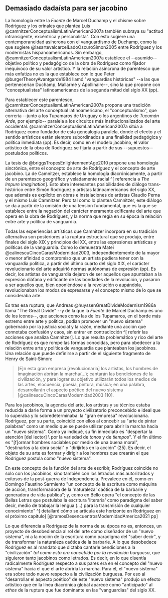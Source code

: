 ## Demasiado dadaísta para ser jacobino

La homología entre la *Fuente* de Marcel Duchamp y el chisme sobre Rodríguez y los orinales que plantea Luis @camnitzerConceptualismLatinAmerican2007a también subraya su "actitud intransigente, excéntrica y personalista". Con esto sugiere una contemporaneidad asíncrona con el vanguardismo de Duchamp, como la que sugiere @lasartevalcarcelLadoOscuroSimon2005 entre Rodríguez y los modernistas hispanoamericanos. Sin embargo, @camnitzerConceptualismLatinAmerican2007a establece el --asumido-- objetivo político y pedagógico de la obra de Rodríguez como fijador inequívoco de su valor artístico. Y la relación asíncrona de parentesco que más enfatiza no es la que establece con lo que Peter @burgerTheoryAvantgarde1984 llamó "vanguardias históricas" --a las que pertenecerían Duchamp, Mallarmé y Apollinaire--, sino la que propone con "conceptualistas" latinoamericanos de la segunda mitad del siglo XX (pp).

Para establecer este parentesco, @camnitzerConceptualismLatinAmerican2007a propone una tradición alternativa del arte conceptual latinoamericano, el "conceptualismo", que correría --junto a los Tupamaros de Uruguay o los argentinos de *Tucumán Arde*, por ejemplo-- paralela a los circuitos más institucionalizados del arte occidental. @camnitzerConceptualismLatinAmerican2007a sitúa a Rodríguez como fundador de esta genealogía paralela, donde el efecto y el sentido artísticos están siempre subordinados a una finalidad pedagógica y política inmediata (pp). Es decir, como en el modelo jacobino, el valor artístico de la obra de Rodríguez se fijaría a partir de sus --supuestos-- postulados políticos. 

La tesis de @briggsTropesEnlightenmentAge2010 propone una homología sincrónica, entre el concepto de arte de Rodríguez y el concepto de arte jacobino. La de Camnitzer, establece la homología diacrónicamente, a partir de un parentesco geográfico y veladamente racial ^[ referencia a *The Impure Imagination*]. Esto abre interesantes posibilidades de diálogo trans-histórico entre Simón Rodríguez y artistas  latinoamericanos del siglo XX, que además es explícito en obras e instalaciones de artistas Claudio Perna y el mismo Luis Camnitzer. Pero tal como lo plantea Camnitzer, este diálogo se da a partir de la omisión de una tensión fundamental, que es la que se establece entre la negación del carácter meramente edificante del arte que opera en la obra de Rodríguez, y la norma que regía en su época la relación entre arte y política de vanguardia.

Todas las experiencias artísticas que Camnitzer incorpora en su tradición alternativa son posteriores a la ruptura estructural que se produjo, entre finales del siglo XIX y principios del XX, entre las expresiones artísticas y políticas de la vanguardia. Como lo demuestra Matei @calinescuCincoCarasModernidad2003, independientemente de la mayor o menor afinidad o compromiso que un artista pudiera tener con la vanguardia política, a partir del último cuarto del siglo XIX, el carácter revolucionario del arte adquirió normas autónomas de expresión (pp). Es decir, los artistas de vanguardia dejaron de ser aquellos que apuntaban a la expresión diáfana y edificante de las bondades de la revolución, y pasaron a ser aquellos que, bien oponiéndose a la revolución o aupándola, revolucionaban los modos de expresarse y el concepto mismo de lo que se consideraba arte. 

Es tras esa ruptura, que Andreas @huyssenGreatDivideModernism1986a llama "The Great Divide" --y de la que la *Fuente* de Marcel Duchamp es uno de los íconos--, que  acciones como las de los Tupamaros, en el borde más extremo entre arte y política, podían promover un "nuevo sistema" gobernado por la justicia social y la razón, mediante una acción que connotaba confusión y caos, sin entrar en contradicción ^[ referir las acciones que analiza Camnitzer]. Lo que resulta problemático y rico del arte de Rodríguez es que rompe las formas conocidas, pero para obedecer a la relación entre arte y política de vanguardia que planteaban los jacobinos. Una relación que puede definirse a partir de el siguiente fragmento de  Henry de Saint-Simon:

> [E]n esta gran empresa [revolucionaria] los artistas, los hombres de imaginación abrirán la marcha(...); cantarán las bendiciones de la civilización, y para lograr su objetivo utilizarán todos los medios de las artes, elocuencia, poesía, pintura, música; en una palabra, desarrollarán el aspecto poético del nuevo sistema [@calinescuCincoCarasModernidad2003 110].

Para los jacobinos, la agencia del arte, los artistas y su técnica estaba reducida a darle forma a un proyecto civilizatorio preconcebido e ideal que lo superaba y lo sobredeterminaba: la "gran empresa" revolucionaria. Rodríguez, por su parte, coincidió con ellos al concebir su "arte de pintar palabras" como un medio que se puede utilizar para abrir la marcha hacia un "nuevo sistema". Como ya indiqué, su fin inmediato es "despertar la atención [del lector] \ por la variedad de *tonos* y de *tiempos*". Y el fin último es "[f]ormar hombres sociables por medio de una buena moral", "destinarlos a la obra social" y "dirijirlos en la acción" (25). Es decir, el objeto de su arte es formar y dirigir a los hombres que crearán el que Rodríguez postula como "nuevo sistema". 

En este concepto de la función del arte de escribir, Rodríguez coincide no solo con los jacobinos, sino también con los letrados más autorizados y exitosos de la post-guerra de Independencia. Prevalece en él, como en Domingo Faustino Sarmiento "un concepto de la escritura como máquina de acción, transformadora de la 'naturaleza' caótica de la barbarie y generadora de vida pública"; y, como en Bello opera "el concepto de las Bellas Letras que postulaba la escritura 'literaria' como paradigma del saber decir, medio de trabajar la lengua (...) para la transmisión de cualquier conocimiento" ^[ detallaré cómo se articula este horizonte en Rodríguez en el próximo capítulo] [@ramosDesencuentrosModernidadAmerica2021 pp]

Lo que diferencia a Rodríguez de la norma de su época no es, entonces, un proyecto de desobediencia al rol del arte como diseñador de un "nuevo sistema", ni a la noción de la escritura como paradigma del "saber decir", y de transformar la naturaleza caótica de la barbarie. A lo que desobedece Rodríguez es al mandato que dictaba cantarle bendiciones a la "civilización" *tal como esta era concebida por la revolución burguesa*, que siguieron tanto jacobinos como letrados. Es decir, en lo que disentía radicalmente Rodríguez respecto a sus pares era en el concepto del "nuevo sistema" hacia el que el arte abriría la marcha.  Para él, el "nuevo sistema" era sobre todo nuevo respecto a la civilización burguesa. Por eso al "desarrollar el aspecto poético" de este "nuevo sistema" produjo un efecto artístico que en la línea diacrónica global aparece como "anticipado" al *ethos* de la ruptura  que fue dominante en las "vanguardias" del siglo XX.
